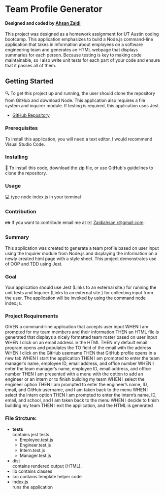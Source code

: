 # Team Profile Generator

<h4>Designed and coded by <a href="https://github.com/Ahsan-Zaidi">Ahsan Zaidi</a></h4>
This project was designed as a homework assignment for UT Austin coding bootcamp. This application emphasizes to build a Node.js command-line application that takes in information about employees on a software engineering team and generates an HTML webpage that displays summaries for each person. Because testing is key to making code maintainable, so I also write unit tests for each part of your code and ensure that it passes all of them.

## Getting Started
🔍 To get this project up and running, the user should clone the repository from GitHub and download Node. This application also requires a file system and inquirer module. If testing is required, this application uses Jest.

* [GitHub Repository](https://github.com/Ahsan-Zaidi/Team-profile-generator)

### Prerequisites

To install this application, you will need a text editor. I would recommend Visual Studio Code. 

### Installing

 💾 To install this code, download the zip file, or use GitHub's guidelines to clone the repository. 

### Usage

💻 type node index.js in your terminal  

 ### Contribution
👪 If you want to contribute email me at ✉️ Zaidiahsan.r@gmail.com.

### Summary

This application was created to generate a team profile based on user input using the Inquirer module from Node.js and displaying the information on a newly created html page with a style sheet. This project demonstrates use of OOP and TDD using Jest.

### Goal

Your application should use Jest (Links to an external site.) for running the unit tests and Inquirer (Links to an external site.) for collecting input from the user. The application will be invoked by using the command node index.js.

### Project Requirements
GIVEN a command-line application that accepts user input
WHEN I am prompted for my team members and their information
THEN an HTML file is generated that displays a nicely formatted team roster based on user input
WHEN I click on an email address in the HTML
THEN my default email program opens and populates the TO field of the email with the address
WHEN I click on the GitHub username
THEN that GitHub profile opens in a new tab
WHEN I start the application
THEN I am prompted to enter the team manager’s name, employee ID, email address, and office number
WHEN I enter the team manager’s name, employee ID, email address, and office number
THEN I am presented with a menu with the option to add an engineer or an intern or to finish building my team
WHEN I select the engineer option
THEN I am prompted to enter the engineer’s name, ID, email, and GitHub username, and I am taken back to the menu
WHEN I select the intern option
THEN I am prompted to enter the intern’s name, ID, email, and school, and I am taken back to the menu
WHEN I decide to finish building my team
THEN I exit the application, and the HTML is generated

   
### File Strcture: 

* __tests__        
contains jest tests
  * Employee.test.js
  * Engineer.test.js
  * Intern.test.js
  * Manager.test.js
* dist               
contains rendered output (HTML). 
* lib
contains classes
* src
contains template helper code
* index.js   
runs the application
 